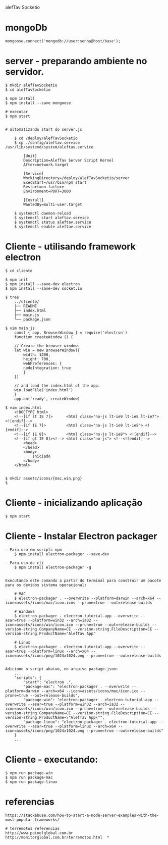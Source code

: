 alefTav Socketio  

# mongoDb

    mongoose.connect('mongodb://user:senha@host/base');


# server - preparando ambiente no servidor.

    $ mkdir alefTavSocketio
    $ cd alefTavSocketio

    $ npm install 
    $ npm install --save mongoose

    # executar
    $ npm start


    # altomatizando start do server.js

        $ cd /deploy/alefTavSocketio
        $ cp ./config/aleftav.service /usr/lib/systemd/system/aleftav.service

            [Unit]
            Description=AlefTav Server Script Kernel
            After=network.target

            [Service]
            WorkingDirectory=/deploy/alefTavSocketio/server
            ExecStart=/usr/bin/npm start
            Restart=on-failure
            Environment=PORT=3000

            [Install]
            WantedBy=multi-user.target

        $ systemctl daemon-reload
        $ systemctl start aleftav.service
        $ systemctl status aleftav.service
        $ systemctl enable aleftav.service



# Cliente - utilisando framework electron

    $ cd cliente

    $ npm init
    $ npm install --save-dev electron
    $ npm install --save-dev socket.io

    $ tree
        ../cliente/
        ├── README
        ├── index.html
        ├── main.js
        └── package.json

    $ vim main.js
        const { app, BrowserWindow } = require('electron')
        function createWindow () {

        // Create the browser window.
        let win = new BrowserWindow({
            width: 1400,
            height: 700,
            webPreferences: {
            nodeIntegration: true
            }
        })

        // and load the index.html of the app.
        win.loadFile('index.html')
        }
        app.on('ready', createWindow)    

    $ vim index.html
        <!DOCTYPE html>
        <!--[if lt IE 7]>      <html class="no-js lt-ie9 lt-ie8 lt-ie7"> <![endif]-->
        <!--[if IE 7]>         <html class="no-js lt-ie9 lt-ie8"> <![endif]-->
        <!--[if IE 8]>         <html class="no-js lt-ie9"> <![endif]-->
        <!--[if gt IE 8]><!--> <html class="no-js"> <!--<![endif]-->
            <head>
            </head>
            <body>
                Iniciado
            </body>
        </html>


    $ mkdir assets/icons/{mac,win,png}
    $ 


# Cliente - inicializando aplicação

    $ npm start



# Cliente - Instalar Electron packager

    - Para uso em scripts npm
        $ npm install electron-packager --save-dev
    
    - Para uso de cli
        $ npm install electron-packager -g


    Executando este comando a partir do terminal para construir um pacote para os devidos sistema operacional:

        # MAC
        $ electron-packager . --overwrite --platform=darwin --arch=x64 --icon=assets/icons/mac/icon.icns --prune=true --out=release-builds

        # Windows
        $ electron-packager . electron-tutorial-app --overwrite --asar=true --platform=win32 --arch=ia32 --icon=assets/icons/win/icon.ico --prune=true --out=release-builds --version-string.CompanyName=CE --version-string.FileDescription=CE --version-string.ProductName="AlefTav App"

        # Linux
        $ electron-packager . electron-tutorial-app --overwrite --asar=true --platform=linux --arch=x64 --icon=assets/icons/png/1024x1024.png --prune=true --out=release-builds


    Adicione o script abaixo, no arquivo package.json:
        ...
        "scripts": {
            "start": "electron .",
            "package-mac": "electron-packager . --overwrite --platform=darwin --arch=x64 --icon=assets/icons/mac/icon.ico --prune=true --out=release-builds",
            "package-win": "electron-packager . electron-tutorial-app --overwrite --asar=true --platform=win32 --arch=ia32 --icon=assets/icons/win/icon.ico --prune=true --out=release-builds --version-string.CompanyName=CE --version-string.FileDescription=CE --version-string.ProductName=\"AlefTav App\"",    
            "package-linux": "electron-packager . electron-tutorial-app --overwrite --asar=true --platform=linux --arch=x64 --icon=assets/icons/png/1024x1024.png --prune=true --out=release-builds"
        }
        ...

# Cliente - executando:

    $ npm run package-win
    $ npm run package-mac
    $ npm run package-linux



# referencias
    https://stackabuse.com/how-to-start-a-node-server-examples-with-the-most-popular-frameworks/

    # terremotos referencias
    http://www.painelglobal.com.br
    http://monitorglobal.com.br/terremotos.html  *